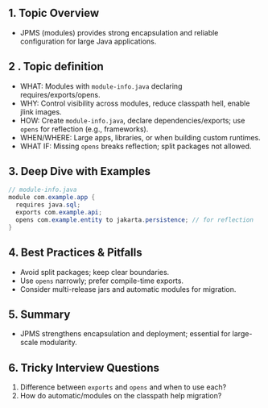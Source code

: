 ## 1. Topic Overview

- JPMS (modules) provides strong encapsulation and reliable configuration for large Java applications.

## 2 . Topic definition

- WHAT: Modules with `module-info.java` declaring requires/exports/opens.
- WHY: Control visibility across modules, reduce classpath hell, enable jlink images.
- HOW: Create `module-info.java`, declare dependencies/exports; use `opens` for reflection (e.g., frameworks).
- WHEN/WHERE: Large apps, libraries, or when building custom runtimes.
- WHAT IF: Missing `opens` breaks reflection; split packages not allowed.

## 3. Deep Dive with Examples

```java
// module-info.java
module com.example.app {
  requires java.sql;
  exports com.example.api;
  opens com.example.entity to jakarta.persistence; // for reflection
}
```

## 4. Best Practices & Pitfalls

- Avoid split packages; keep clear boundaries.
- Use `opens` narrowly; prefer compile-time exports.
- Consider multi-release jars and automatic modules for migration.

## 5. Summary

- JPMS strengthens encapsulation and deployment; essential for large-scale modularity.

## 6. Tricky Interview Questions

1. Difference between `exports` and `opens` and when to use each?
2. How do automatic/modules on the classpath help migration?

